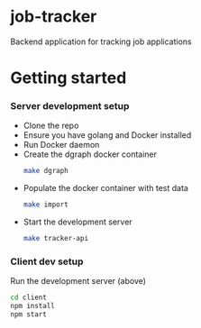 # job-tracker
Backend application for tracking job applications

# Getting started
### Server development setup

- Clone the repo
- Ensure you have golang and Docker installed
- Run Docker daemon
- Create the dgraph docker container
    ```sh
    make dgraph
    ```
- Populate the docker container with test data
    ```sh
    make import
    ```
- Start the development server
    ```sh
    make tracker-api
    ```

### Client dev setup

Run the development server (above)
```sh
cd client
npm install
npm start
```